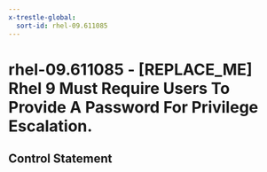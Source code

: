 ```yaml
---
x-trestle-global:
  sort-id: rhel-09.611085
---
```


# rhel-09.611085 - \[REPLACE_ME\] Rhel 9 Must Require Users To Provide A Password For Privilege Escalation.

## Control Statement
